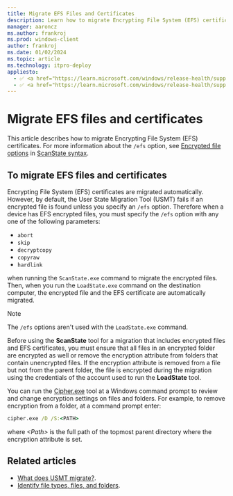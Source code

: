 ```yaml
---
title: Migrate EFS Files and Certificates
description: Learn how to migrate Encrypting File System (EFS) certificates. Also, learn where to find information about how to identify file types, files, and folders.
manager: aaroncz
ms.author: frankroj
ms.prod: windows-client
author: frankroj
ms.date: 01/02/2024
ms.topic: article
ms.technology: itpro-deploy
appliesto:
  - ✅ <a href="https://learn.microsoft.com/windows/release-health/supported-versions-windows-client" target="_blank">Windows 11</a>
  - ✅ <a href="https://learn.microsoft.com/windows/release-health/supported-versions-windows-client" target="_blank">Windows 10</a>
---
```


# Migrate EFS files and certificates

This article describes how to migrate Encrypting File System (EFS) certificates. For more information about the `/efs` option, see [Encrypted file options](usmt-scanstate-syntax.md#encrypted-file-options) in [ScanState syntax](usmt-scanstate-syntax.md).

## To migrate EFS files and certificates

Encrypting File System (EFS) certificates are migrated automatically. However, by default, the User State Migration Tool (USMT) fails if an encrypted file is found unless you specify an `/efs` option. Therefore when a device has EFS encrypted files, you must specify the `/efs` option with any one of the following parameters:

- `abort`
- `skip`
- `decryptcopy`
- `copyraw`
- `hardlink`

when running the `ScanState.exe` command to migrate the encrypted files. Then, when you run the `LoadState.exe` command on the destination computer, the encrypted file and the EFS certificate are automatically migrated.

> [!NOTE]
>
> The `/efs` options aren't used with the `LoadState.exe` command.

Before using the **ScanState** tool for a migration that includes encrypted files and EFS certificates, you must ensure that all files in an encrypted folder are encrypted as well or remove the encryption attribute from folders that contain unencrypted files. If the encryption attribute is removed from a file but not from the parent folder, the file is encrypted during the migration using the credentials of the account used to run the **LoadState** tool.

You can run the [Cipher.exe](/windows-server/administration/windows-commands/cipher) tool at a Windows command prompt to review and change encryption settings on files and folders. For example, to remove encryption from a folder, at a command prompt enter:

```cmd
cipher.exe /D /S:<PATH>
```

where *\<Path\>* is the full path of the topmost parent directory where the encryption attribute is set.

## Related articles

- [What does USMT migrate?](usmt-what-does-usmt-migrate.md).
- [Identify file types, files, and folders](usmt-identify-file-types-files-and-folders.md).
